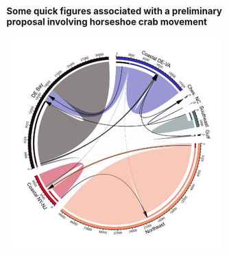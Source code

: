 
## Some quick figures associated with a preliminary proposal involving horseshoe crab movement

![](figures/chord_max_only.png)
